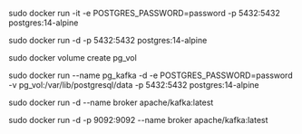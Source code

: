 
sudo docker run -it -e POSTGRES_PASSWORD=password -p 5432:5432 postgres:14-alpine

sudo docker run -d -p 5432:5432 postgres:14-alpine

sudo docker volume create pg_vol

sudo docker run --name pg_kafka -d -e POSTGRES_PASSWORD=password -v pg_vol:/var/lib/postgresql/data -p 5432:5432 postgres:14-alpine

sudo docker run -d --name broker apache/kafka:latest

sudo docker run -d -p 9092:9092 --name broker apache/kafka:latest

